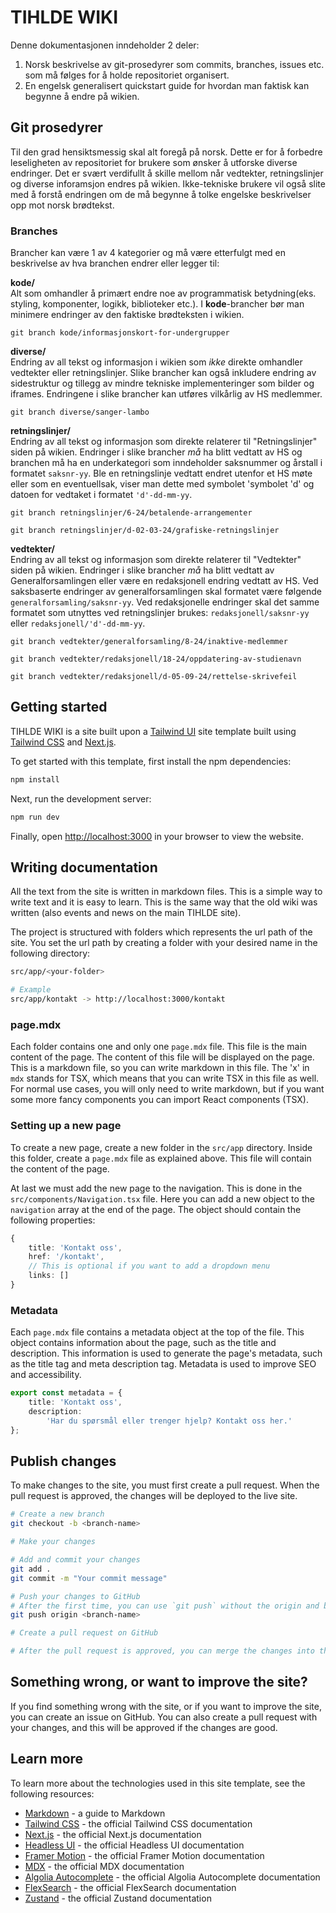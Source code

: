 # TIHLDE WIKI

Denne dokumentasjonen inndeholder 2 deler:
1. Norsk beskrivelse av git-prosedyrer som commits, branches, issues etc. som må følges for å holde repositoriet organisert.
2. En engelsk generalisert quickstart guide for hvordan man faktisk kan begynne å endre på wikien.

## Git prosedyrer

Til den grad hensiktsmessig skal alt foregå på norsk. Dette er for å forbedre leseligheten av repositoriet for brukere som ønsker å utforske diverse endringer. Det er svært verdifullt å skille mellom når vedtekter, retningslinjer og diverse inforamsjon endres på wikien. Ikke-tekniske brukere vil også slite med å forstå endringen om de må begynne å tolke engelske beskrivelser opp mot norsk brødtekst.

### Branches
Brancher kan være 1 av 4 kategorier og må være etterfulgt med en beskrivelse av hva branchen endrer eller legger til:

**kode/**\
Alt som omhandler å primært endre noe av programmatisk betydning(eks. styling, komponenter, logikk, biblioteker etc.). I **kode**-brancher bør man minimere endringer av den faktiske brødteksten i wikien.
```
git branch kode/informasjonskort-for-undergrupper
```

**diverse/**\
Endring av all tekst og informasjon i wikien som *ikke* direkte omhandler vedtekter eller retningslinjer. Slike brancher kan også inkludere endring av sidestruktur og tillegg av mindre tekniske implementeringer som bilder og iframes. Endringene i slike brancher kan utføres vilkårlig av HS medlemmer.
```
git branch diverse/sanger-lambo
```

**retningslinjer/**\
Endring av all tekst og informasjon som direkte relaterer til "Retningslinjer" siden på wikien. Endringer i slike brancher *må* ha blitt vedtatt av HS og branchen må ha en underkategori som inndeholder saksnummer og årstall i formatet `saksnr-yy`. Ble en retningslinje vedtatt endret utenfor et HS møte eller som en eventuellsak, viser man dette med symbolet 'symbolet 'd' og datoen for vedtaket i formatet `'d'-dd-mm-yy`.
```
git branch retningslinjer/6-24/betalende-arrangementer

git branch retningslinjer/d-02-03-24/grafiske-retningslinjer
```

**vedtekter/**\
Endring av all tekst og informasjon som direkte relaterer til "Vedtekter" siden på wikien. Endringer i slike brancher *må* ha blitt vedtatt av Generalforsamlingen eller være en redaksjonell endring vedtatt av HS. Ved saksbaserte endringer av generalforsamlingen skal formatet være følgende `generalforsamling/saksnr-yy`. Ved redaksjonelle endringer skal det samme formatet som utnyttes ved retningslinjer brukes: `redaksjonell/saksnr-yy` eller `redaksjonell/'d'-dd-mm-yy`.
```
git branch vedtekter/generalforsamling/8-24/inaktive-medlemmer

git branch vedtekter/redaksjonell/18-24/oppdatering-av-studienavn

git branch vedtekter/redaksjonell/d-05-09-24/rettelse-skrivefeil
```

## Getting started
TIHLDE WIKI is a site built upon a [Tailwind UI](https://tailwindui.com) site template built using [Tailwind CSS](https://tailwindcss.com) and [Next.js](https://nextjs.org).


To get started with this template, first install the npm dependencies:

```bash
npm install
```

Next, run the development server:

```bash
npm run dev
```

Finally, open [http://localhost:3000](http://localhost:3000) in your browser to view the website.

## Writing documentation
All the text from the site is written in markdown files. This is a simple way to write text and it is easy to learn. This is the same way that the old wiki was written (also events and news on the main TIHLDE site).

The project is structured with folders which represents the url path of the site. You set the url path by creating a folder with your desired name in the following directory:

```bash
src/app/<your-folder>

# Example
src/app/kontakt -> http://localhost:3000/kontakt
```

### page.mdx

Each folder contains one and only one `page.mdx` file. This file is the main content of the page. The content of this file will be displayed on the page. This is a markdown file, so you can write markdown in this file. The 'x' in `mdx` stands for TSX, which means that you can write TSX in this file as well. For normal use cases, you will only need to write markdown, but if you want some more fancy components you can import React components (TSX).

### Setting up a new page

To create a new page, create a new folder in the `src/app` directory. Inside this folder, create a `page.mdx` file as explained above. This file will contain the content of the page.

At last we must add the new page to the navigation. This is done in the `src/components/Navigation.tsx` file. Here you can add a new object to the `navigation` array at the end of the page. The object should contain the following properties:

```typescript
{
    title: 'Kontakt oss',
    href: '/kontakt',
    // This is optional if you want to add a dropdown menu
    links: []
}
```

### Metadata

Each `page.mdx` file contains a metadata object at the top of the file. This object contains information about the page, such as the title and description. This information is used to generate the page's metadata, such as the title tag and meta description tag. Metadata is used to improve SEO and accessibility.

```typescript
export const metadata = {
    title: 'Kontakt oss',
    description:
        'Har du spørsmål eller trenger hjelp? Kontakt oss her.'
};
```

## Publish changes

To make changes to the site, you must first create a pull request. When the pull request is approved, the changes will be deployed to the live site.

```bash
# Create a new branch
git checkout -b <branch-name>

# Make your changes

# Add and commit your changes
git add .
git commit -m "Your commit message"

# Push your changes to GitHub
# After the first time, you can use `git push` without the origin and branch name
git push origin <branch-name>

# Create a pull request on GitHub

# After the pull request is approved, you can merge the changes into the main branch, which will deploy the changes to the live site
```

## Something wrong, or want to improve the site?

If you find something wrong with the site, or if you want to improve the site, you can create an issue on GitHub. You can also create a pull request with your changes, and this will be approved if the changes are good.

## Learn more

To learn more about the technologies used in this site template, see the following resources:

- [Markdown](https://www.markdownguide.org/getting-started/) - a guide to Markdown
- [Tailwind CSS](https://tailwindcss.com/docs) - the official Tailwind CSS documentation
- [Next.js](https://nextjs.org/docs) - the official Next.js documentation
- [Headless UI](https://headlessui.dev) - the official Headless UI documentation
- [Framer Motion](https://www.framer.com/docs/) - the official Framer Motion documentation
- [MDX](https://mdxjs.com/) - the official MDX documentation
- [Algolia Autocomplete](https://www.algolia.com/doc/ui-libraries/autocomplete/introduction/what-is-autocomplete/) - the official Algolia Autocomplete documentation
- [FlexSearch](https://github.com/nextapps-de/flexsearch) - the official FlexSearch documentation
- [Zustand](https://docs.pmnd.rs/zustand/getting-started/introduction) - the official Zustand documentation
